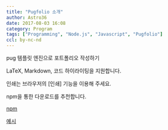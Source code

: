 ```yaml
---
title: "Pugfolio 소개"
author: Astro36
date: 2017-08-03 16:08
category: Program
tags: ["Programming", "Node.js", "Javascript", "Pugfolio"]
ccl: by-nc-nd
---
```


pug 템플릿 엔진으로 포트폴리오 작성하기

LaTeX, Markdown, 코드 하이라이팅을 지원합니다.

인쇄는 브라우저의 [인쇄] 기능을 이용해 주세요.

npm을 통한 다운로드를 추천합니다.

[npm](https://www.npmjs.com/package/pugfolio)

[예시](http://astro36.me/Pugfolio/example/)
